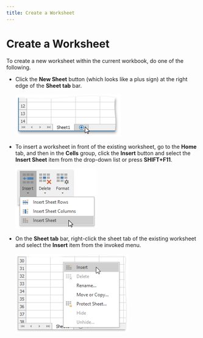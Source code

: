 ```yaml
---
title: Create a Worksheet
---
```

# Create a Worksheet
To create a new worksheet within the current workbook, do one of the following.
* Click the **New Sheet** button (which looks like a plus sign) at the right edge of the **Sheet tab** bar.
	
	![NewWorksheet.png](../../../images/img21123.png)
* To insert a worksheet in front of the existing worksheet, go to the **Home** tab, and then in the **Cells** group, click the **Insert** button and select the **Insert Sheet** item from the drop-down list or press **SHIFT+F11**.
	
	![InsertSheet.png](../../../images/img21170.png)
* On the **Sheet tab** bar, right-click the sheet tab of the existing worksheet and select the **Insert** item from the invoked menu.
	
	![InsertSheet2.png](../../../images/img21184.png)